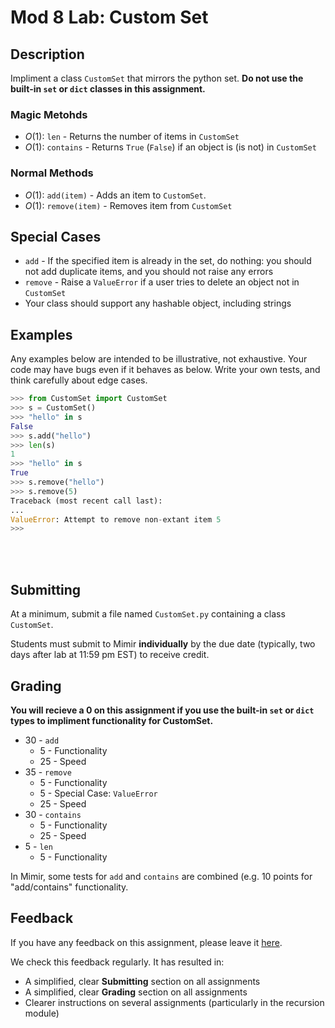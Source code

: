# Mod 8 Lab: Custom Set
## Description
Impliment a class `CustomSet` that mirrors the python set. **Do not use the built-in `set` or `dict` classes in this assignment.**

### Magic Metohds
* _O_(1): `len` - Returns the number of items in `CustomSet`
* _O_(1): `contains` - Returns `True` (`False`) if an object is (is not) in `CustomSet`

### Normal Methods    
* _O_(1): `add(item)` - Adds an item to `CustomSet`. 
* _O_(1): `remove(item)` - Removes item from `CustomSet`

## Special Cases
* `add` - If the specified item is already in the set, do nothing: you should not add duplicate items, and you should not raise any errors
* `remove` - Raise a `ValueError` if a user tries to delete an object not in `CustomSet`
* Your class should support any hashable object, including strings

## Examples
Any examples below are intended to be illustrative, not exhaustive. Your code may have bugs even if it behaves as below. Write your own tests, and think carefully about edge cases.
```python
>>> from CustomSet import CustomSet
>>> s = CustomSet()
>>> "hello" in s
False
>>> s.add("hello")
>>> len(s)
1
>>> "hello" in s
True
>>> s.remove("hello")
>>> s.remove(5)
Traceback (most recent call last):
...
ValueError: Attempt to remove non-extant item 5
>>> 
```
<br></br>
## Submitting
At a minimum, submit a file named `CustomSet.py` containing a class `CustomSet`.

Students must submit to Mimir **individually** by the due date (typically, two days after lab at 11:59 pm EST) to receive credit.


## Grading
**You will recieve a 0 on this assignment if you use the built-in `set` or `dict` types to impliment functionality for CustomSet.**
* 30 - `add`
    * 5 - Functionality
    * 25 - Speed
* 35 - `remove`
    * 5 - Functionality
    * 5 - Special Case: `ValueError`
    * 25 - Speed
* 30 - `contains`
    * 5 - Functionality
    * 25 - Speed
* 5 - `len`
    * 5 - Functionality

In Mimir, some tests for `add` and `contains` are combined (e.g. 10 points for "add/contains" functionality.

## Feedback
If you have any feedback on this assignment, please leave it [here](https://s.uconn.edu/cse2050_feedback).

We check this feedback regularly. It has resulted in:
* A simplified, clear **Submitting** section on all assignments
* A simplified, clear **Grading** section on all assignments
* Clearer instructions on several assignments (particularly in the recursion module)